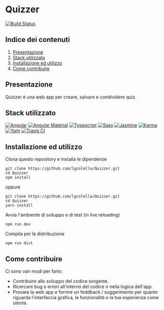 # Quizzer

[![Build Status](https://travis-ci.org/lgcolella/Quizzer.svg?branch=master)](https://travis-ci.org/lgcolella/Quizzer)

## Indice dei contenuti
1. [Presentazione](#presentazione)
2. [Stack utilizzato](#stack-utilizzato)
3. [Installazione ed utilizzo](#installazione-ed-utilizzo)
4. [Come contribuire](#come-contribuire)

## Presentazione
Quizzer è una web app per creare, salvare e condividere quiz.

## Stack utilizzato
[![Angular](https://github.com/lgcolella/Quizzer/raw/master/repository/img/96x96/angular.png "Angular")](https://angular.io/)
[![Angular Material](https://github.com/lgcolella/Quizzer/raw/master/repository/img/96x96/material.png "Angular Material")](https://material.angular.io/)
[![Typescript](https://github.com/lgcolella/Quizzer/raw/master/repository/img/96x96/typescript.png "Typescript")](https://www.typescriptlang.org/)
[![Sass](https://github.com/lgcolella/Quizzer/raw/master/repository/img/96x96/sass.png "Sass")](https://sass-lang.com/)
[![Jasmine](https://github.com/lgcolella/Quizzer/raw/master/repository/img/96x96/jasmine.png "Jasmine")](https://jasmine.github.io/)
[![Karma](https://github.com/lgcolella/Quizzer/raw/master/repository/img/96x96/karma.png "Karma")](http://karma-runner.github.io)
[![Yarn](https://github.com/lgcolella/Quizzer/raw/master/repository/img/96x96/yarn.png "Yarn")](https://yarnpkg.com)
[![Travis CI](https://github.com/lgcolella/Quizzer/raw/master/repository/img/96x96/travis.png "Travis CI")](https://travis-ci.org/)

## Installazione ed utilizzo

Clona questo repository e installa le dipendenze
```
git clone https://github.com/lgcolella/Quizzer.git
cd Quizzer
npm install
```
oppure
```
git clone https://github.com/lgcolella/Quizzer.git
cd Quizzer
yarn install
```
Avvia l'ambiente di sviluppo e di test (in live reloading)
```
npm run dev
```
Compila per la distribuzione
```
npm run dist
```

## Come contribuire
Ci sono vari modi per farlo:
* Contribuire allo sviluppo del codice sorgente.
* Ricercare bug o errori all'interno del codice o nella logica dell'app.
* Provare la web app e fornire un feddback / suggerimento per quanto riguarda l'interfaccia grafica, le funzionalità o la tua esperienza come utente.